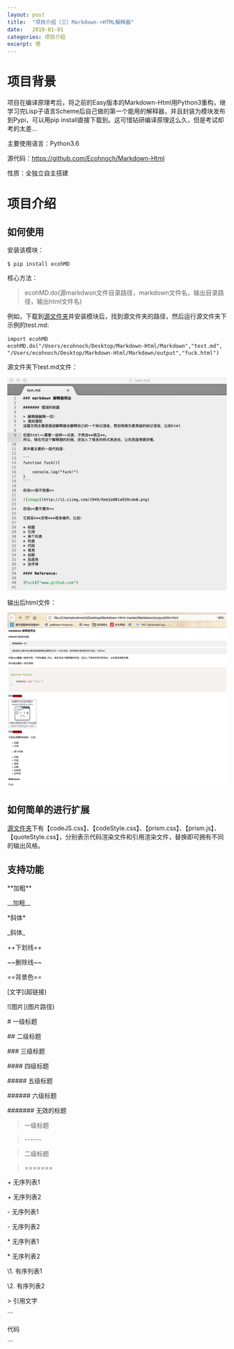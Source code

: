 ```yaml
---
layout: post
title:  "项目介绍（三）Markdown->HTML解释器"
date:   2018-01-01
categories: 项目介绍
excerpt: 嗯
---
```

<script type="text/javascript" src="http://cdn.mathjax.org/mathjax/latest/MathJax.js?config=TeX-AMS-MML_HTMLorMML"></script>

<script type="text/x-mathjax-config">
    MathJax.Hub.Config({
        tex2jax: {inlineMath: [['$', '$']]},
        messageStyle: "none"
    });
</script>

# 项目背景

项目在编译原理考后，将之前的Easy版本的Markdown-Html用Python3重构，继学习完Lisp子语言Scheme后自己做的第一个能用的解释器，并且封装为模块发布到Pypi，可以用pip install直接下载到。这可惜钻研编译原理这么久，但是考试却考的太差...

主要使用语言：Python3.6

源代码：https://github.com/Ecohnoch/Markdown-Html

性质：全独立自主搭建


# 项目介绍

## 如何使用

安装该模块：

```
$ pip install ecohMD
```

核心方法：

> ecohMD.do(源markdwon文件目录路径，markdown文件名，输出目录路径，输出html文件名)

例如，下载到[源文件夹](https://github.com/Ecohnoch/Markdown-Html)并安装模块后，找到源文件夹的路径，然后运行源文件夹下示例的test.md:

```
import ecohMD
ecohMD.do("/Users/ecohnoch/Desktop/Markdown-Html/Markdown","test.md", "/Users/ecohnoch/Desktop/Markdown-Html/Markdown/output","fuck.html")
```

源文件夹下test.md文件：

![image](/img/markdown.png)

输出后html文件：

![image](/img/markdown2.png)

## 如何简单的进行扩展

[源文件夹](https://github.com/Ecohnoch/Markdown-Html)下有【codeJS.css】、【codeStyle.css】、【prism.css】、【prism.js】、【quoteStyle.css】，分别表示代码渲染文件和引用渲染文件，替换即可拥有不同的输出风格。

## 支持功能

\*\*加粗\*\*

\_\_加粗\_\_

\*斜体\*

\_斜体\_

\+\+下划线\+\+

\~\~删除线\~\~

\=\=背景色\=\=

\[文字\]\(超链接\)

\!\[图片\]\(图片路径\)

\# 一级标题

\## 二级标题 		

\### 三级标题 	 	

\#### 四级标题 	

\##### 五级标题 	

\###### 六级标题 	

\####### 无效的标题 	

> 一级标题 	

> \------

> 二级标题 	

> \=======

\+ 无序列表1 		

\+ 无序列表2

\- 无序列表1 	

\- 无序列表2

\* 无序列表1 	

\* 无序列表2

\1. 有序列表1 	

\2. 有序列表2

\> 引用文字

\`\`\`

代码

\`\`\`
